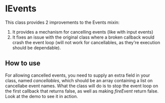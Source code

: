 IEvents
================
This class provides 2 improvements to the Events mixin:

1. It provides a mechanism for cancelling events (like with input events)
2. It fixes an issue with the original class where a broken callback would crash the event loop (will not work for cancellables, as they're execution should be dependable).

How to use
----------

For allowing cancelled events, you need to supply an extra field in your class, named *cancellables*, which should be an array containing a list on cancellabe event names.
What the class will do is to stop the event loop on the first callback that returns false, as well as making *fireEvent* return false.
Look at the demo to see it in action.


